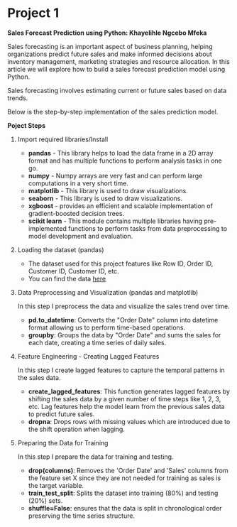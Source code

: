 # Project 1
**Sales Forecast Prediction using Python: Khayelihle Ngcebo Mfeka**

Sales forecasting is an important aspect of business planning, helping organizations predict future sales and make informed decisions about inventory management, marketing strategies and resource allocation. In this article we will explore how to build a sales forecast prediction model using Python.

Sales forecasting involves estimating current or future sales based on data trends.

Below is the step-by-step implementation of the sales prediction model.

**Poject Steps**

1. Import required libraries/Install

   * **pandas** - This library helps to load the data frame in a 2D array format and has multiple functions to perform analysis tasks in one go.
   * **numpy** - Numpy arrays are very fast and can perform large computations in a very short time.
   * **matplotlib** - This library is used to draw visualizations.
   * **seaborn** - This library is used to draw visualizations.
   * **xgboost** - provides an efficient and scalable implementation of gradient-boosted decision trees.
   * **scikit learn** - This module contains multiple libraries having pre-implemented functions to perform tasks from data preprocessing to model development and evaluation.

2. Loading the dataset (pandas)

    * The dataset used for this project features like Row ID, Order ID, Customer ID, Customer ID, etc.
    * You can find the data [here](https://github.com/KhayelihleMfeka/Data-Science-Projects/blob/main/Sales%20Forecast%20Prediction%20Using%20Python/train.csv)

3. Data Preprocessing and Visualization (pandas and matplotlib)

    In this step I preprocess the data and visualize the sales trend over time.
    *  **pd.to_datetime**: Converts the "Order Date" column into datetime format allowing us to        perform time-based operations.
    *  **groupby**: Groups the data by "Order Date" and sums the sales for each date, creating a       time series of daily sales.

4. Feature Engineering - Creating Lagged Features

    In this step I create lagged features to capture the temporal patterns in the sales data.
   
    * **create_lagged_features**: This function generates lagged features by shifting the sales          data by a given number of time steps like 1, 2, 3, etc. Lag features help the model learn          from the previous sales data to predict future sales.
    * **dropna**: Drops rows with missing values which are introduced due to the shift operation         when lagging.
  
5. Preparing the Data for Training

   In this step I prepare the data for training and testing.
   
    * **drop(columns)**: Removes the 'Order Date' and 'Sales' columns from the feature set X             since they are not needed for training as sales is the target variable.
    * **train_test_split**: Splits the dataset into training (80%) and testing (20%) sets.
    * **shuffle=False**: ensures that the data is split in chronological order preserving the             time series structure.


